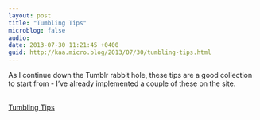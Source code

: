 ```yaml
---
layout: post
title: "Tumbling Tips"
microblog: false
audio: 
date: 2013-07-30 11:21:45 +0400
guid: http://kaa.micro.blog/2013/07/30/tumbling-tips.html
---
```

<p>As I continue down the Tumblr rabbit hole, these tips are a good collection to start from - I&rsquo;ve already implemented a couple of these on the site.</p><br /><a href='http://whatlieshidden.tumblr.com/tips'>Tumbling Tips</a>
